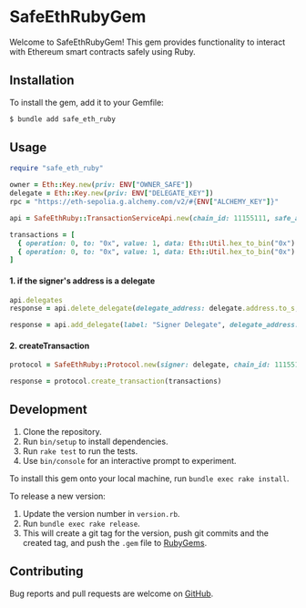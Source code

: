 # SafeEthRubyGem

Welcome to SafeEthRubyGem! This gem provides functionality to interact with Ethereum smart contracts safely using Ruby.

## Installation

To install the gem, add it to your Gemfile:

```sh
$ bundle add safe_eth_ruby
```

## Usage

```ruby
require "safe_eth_ruby"

owner = Eth::Key.new(priv: ENV["OWNER_SAFE"])
delegate = Eth::Key.new(priv: ENV["DELEGATE_KEY"])
rpc = "https://eth-sepolia.g.alchemy.com/v2/#{ENV["ALCHEMY_KEY"]}"

api = SafeEthRuby::TransactionServiceApi.new(chain_id: 11155111, safe_address: ENV["SAFE_ADDRESS"])

transactions = [
  { operation: 0, to: "0x", value: 1, data: Eth::Util.hex_to_bin("0x") },
  { operation: 0, to: "0x", value: 1, data: Eth::Util.hex_to_bin("0x") },
]
```
#### 1. if the signer's address is a delegate
```ruby
api.delegates
response = api.delete_delegate(delegate_address: delegate.address.to_s, owner:)

response = api.add_delegate(label: "Signer Delegate", delegate_address: delegate.address.to_s, owner:)
```

#### 2. createTransaction
```ruby
protocol = SafeEthRuby::Protocol.new(signer: delegate, chain_id: 11155111, safe_address: ENV["SAFE_ADDRESS"], rpc:)

response = protocol.create_transaction(transactions)
```
## Development

1. Clone the repository.
2. Run `bin/setup` to install dependencies.
3. Run `rake test` to run the tests.
4. Use `bin/console` for an interactive prompt to experiment.

To install this gem onto your local machine, run `bundle exec rake install`.

To release a new version:

1. Update the version number in `version.rb`.
2. Run `bundle exec rake release`.
3. This will create a git tag for the version, push git commits and the created tag, and push the `.gem` file to [RubyGems](https://rubygems.org).

## Contributing

Bug reports and pull requests are welcome on [GitHub](https://github.com/[USERNAME]/safe_eth_ruby_gem).
